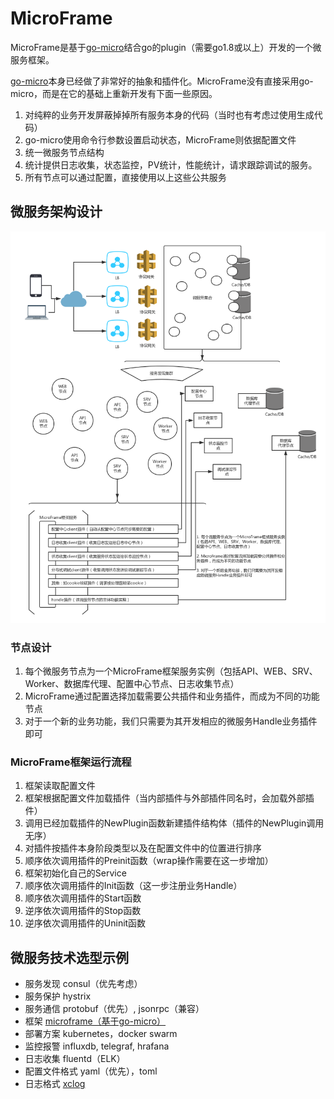 # MicroFrame

MicroFrame是基于[go-micro](https://github.com/micro/go-micro)结合go的plugin（需要go1.8或以上）开发的一个微服务框架。

[go-micro](https://github.com/micro/go-micro)本身已经做了非常好的抽象和插件化。MicroFrame没有直接采用go-micro，而是在它的基础上重新开发有下面一些原因。
1. 对纯粹的业务开发屏蔽掉掉所有服务本身的代码（当时也有考虑过使用生成代码）
2. go-micro使用命令行参数设置启动状态，MicroFrame则依据配置文件
3. 统一微服务节点结构
4. 统计提供日志收集，状态监控，PV统计，性能统计，请求跟踪调试的服务。
5. 所有节点可以通过配置，直接使用以上这些公共服务

## 微服务架构设计
![MicroFrame](http://github.com/neverlee/microframe/raw/master/docs/MicroFrame.png)

### 节点设计
1. 每个微服务节点为一个MicroFrame框架服务实例（包括API、WEB、SRV、Worker、数据库代理、配置中心节点、日志收集节点）
2. MicroFrame通过配置选择加载需要公共插件和业务插件，而成为不同的功能节点
3. 对于一个新的业务功能，我们只需要为其开发相应的微服务Handle业务插件即可

### MicroFrame框架运行流程
1. 框架读取配置文件
2. 框架根据配置文件加载插件（当内部插件与外部插件同名时，会加载外部插件）
3. 调用已经加载插件的NewPlugin函数新建插件结构体（插件的NewPlugin调用无序）
4. 对插件按插件本身阶段类型以及在配置文件中的位置进行排序
5. 顺序依次调用插件的Preinit函数（wrap操作需要在这一步增加）
6. 框架初始化自己的Service
7. 顺序依次调用插件的Init函数（这一步注册业务Handle）
8. 顺序依次调用插件的Start函数
9. 逆序依次调用插件的Stop函数
10. 逆序依次调用插件的Uninit函数

## 微服务技术选型示例
* 服务发现 consul（优先考虑）
* 服务保护 hystrix
* 服务通信 protobuf（优先）, jsonrpc（兼容）
* 框架 [microframe（基于go-micro）](https://github.com/neverlee/microframe)
* 部署方案 kubernetes，docker swarm
* 监控报警 influxdb, telegraf, hrafana
* 日志收集 fluentd（ELK）
* 配置文件格式 yaml（优先），toml
* 日志格式 [xclog](https://github.com/neverlee/xclog/go)

